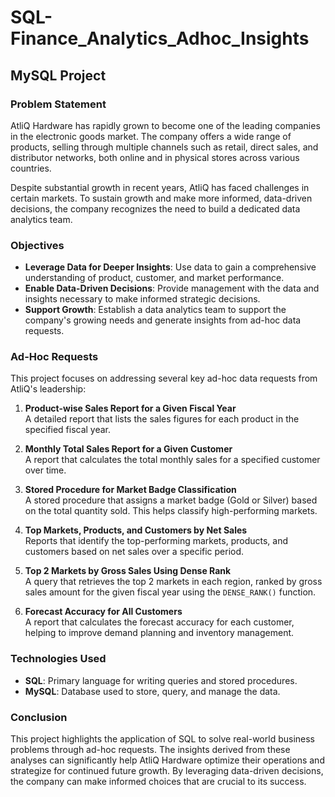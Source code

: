 # SQL-Finance_Analytics_Adhoc_Insights

## MySQL Project

### Problem Statement
AtliQ Hardware has rapidly grown to become one of the leading companies in the electronic goods market. The company offers a wide range of products, selling through multiple channels such as retail, direct sales, and distributor networks, both online and in physical stores across various countries. 

Despite substantial growth in recent years, AtliQ has faced challenges in certain markets. To sustain growth and make more informed, data-driven decisions, the company recognizes the need to build a dedicated data analytics team.

### Objectives
- **Leverage Data for Deeper Insights**: Use data to gain a comprehensive understanding of product, customer, and market performance.
- **Enable Data-Driven Decisions**: Provide management with the data and insights necessary to make informed strategic decisions.
- **Support Growth**: Establish a data analytics team to support the company's growing needs and generate insights from ad-hoc data requests.

### Ad-Hoc Requests
This project focuses on addressing several key ad-hoc data requests from AtliQ's leadership:

1. **Product-wise Sales Report for a Given Fiscal Year**  
   A detailed report that lists the sales figures for each product in the specified fiscal year.

2. **Monthly Total Sales Report for a Given Customer**  
   A report that calculates the total monthly sales for a specified customer over time.

3. **Stored Procedure for Market Badge Classification**  
   A stored procedure that assigns a market badge (Gold or Silver) based on the total quantity sold. This helps classify high-performing markets.

4. **Top Markets, Products, and Customers by Net Sales**  
   Reports that identify the top-performing markets, products, and customers based on net sales over a specific period.

5. **Top 2 Markets by Gross Sales Using Dense Rank**  
   A query that retrieves the top 2 markets in each region, ranked by gross sales amount for the given fiscal year using the `DENSE_RANK()` function.

6. **Forecast Accuracy for All Customers**  
   A report that calculates the forecast accuracy for each customer, helping to improve demand planning and inventory management.

### Technologies Used
- **SQL**: Primary language for writing queries and stored procedures.
- **MySQL**: Database used to store, query, and manage the data.

### Conclusion
This project highlights the application of SQL to solve real-world business problems through ad-hoc requests. The insights derived from these analyses can significantly help AtliQ Hardware optimize their operations and strategize for continued future growth. By leveraging data-driven decisions, the company can make informed choices that are crucial to its success.
